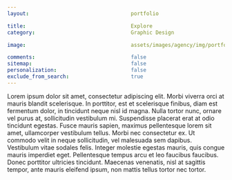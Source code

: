 ```yaml
---
layout:                                 portfolio

title:                                  Explore
category:                               Graphic Design

image:                                  assets/images/agency/img/portfolio/2.jpg

comments:                               false
sitemap:                                false
personalization:                        false
exclude_from_search:                    true
---
```


Lorem ipsum dolor sit amet, consectetur adipiscing elit. Morbi viverra orci at mauris blandit scelerisque. In porttitor, est et scelerisque finibus, diam est fermentum dolor, in tincidunt neque nisl id magna. Nulla tortor nunc, ornare vel purus at, sollicitudin vestibulum mi. Suspendisse placerat erat at odio tincidunt egestas. Fusce mauris sapien, maximus pellentesque lorem sit amet, ullamcorper vestibulum tellus. Morbi nec consectetur ex. Ut commodo velit in neque sollicitudin, vel malesuada sem dapibus. Vestibulum vitae sodales felis. Integer molestie egestas mauris, quis congue mauris imperdiet eget. Pellentesque tempus arcu et leo faucibus faucibus. Donec porttitor ultricies tincidunt. Maecenas venenatis, nisl at sagittis tempor, ante mauris eleifend ipsum, non mattis tellus tortor nec tortor.
